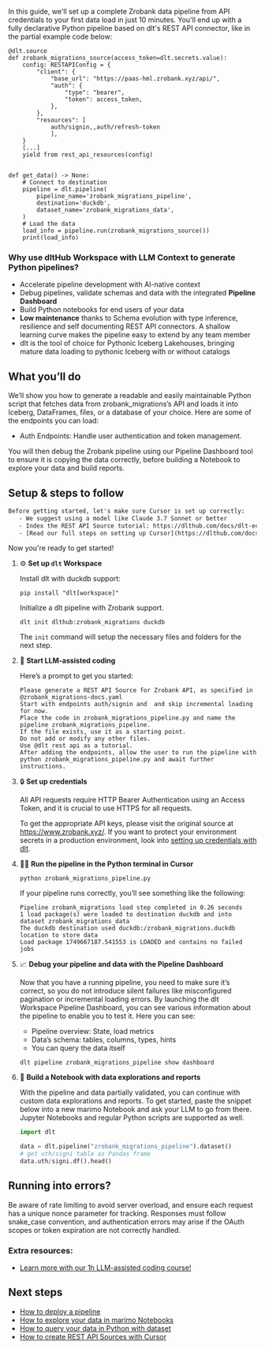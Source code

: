 In this guide, we'll set up a complete Zrobank data pipeline from API credentials to your first data load in just 10 minutes. You'll end up with a fully declarative Python pipeline based on dlt's REST API connector, like in the partial example code below:

```python-outcome
@dlt.source
def zrobank_migrations_source(access_token=dlt.secrets.value):
    config: RESTAPIConfig = {
        "client": {
            "base_url": "https://paas-hml.zrobank.xyz/api/",
            "auth": {
                "type": "bearer",
                "token": access_token,
            },
        },
        "resources": [
            auth/signin,,auth/refresh-token
            ],
    }
    [...]
    yield from rest_api_resources(config)


def get_data() -> None:
    # Connect to destination
    pipeline = dlt.pipeline(
        pipeline_name='zrobank_migrations_pipeline',
        destination='duckdb',
        dataset_name='zrobank_migrations_data', 
    )
    # Load the data
    load_info = pipeline.run(zrobank_migrations_source())
    print(load_info) 
```

### Why use dltHub Workspace with LLM Context to generate Python pipelines?

- Accelerate pipeline development with AI-native context
- Debug pipelines, validate schemas and data with the integrated **Pipeline Dashboard**
- Build Python notebooks for end users of your data
- **Low maintenance** thanks to Schema evolution with type inference, resilience and self documenting REST API connectors. A shallow learning curve makes the pipeline easy to extend by any team member
- dlt is the tool of choice for Pythonic Iceberg Lakehouses, bringing mature data loading to pythonic Iceberg with or without catalogs

## What you’ll do

We’ll show you how to generate a readable and easily maintainable Python script that fetches data from zrobank_migrations’s API and loads it into Iceberg, DataFrames, files, or a database of your choice. Here are some of the endpoints you can load:

- Auth Endpoints: Handle user authentication and token management.

You will then debug the Zrobank pipeline using our Pipeline Dashboard tool to ensure it is copying the data correctly, before building a Notebook to explore your data and build reports.

## Setup & steps to follow

```default
Before getting started, let's make sure Cursor is set up correctly:
   - We suggest using a model like Claude 3.7 Sonnet or better
   - Index the REST API Source tutorial: https://dlthub.com/docs/dlt-ecosystem/verified-sources/rest_api/ and add it to context as **@dlt rest api**
   - [Read our full steps on setting up Cursor](https://dlthub.com/docs/dlt-ecosystem/llm-tooling/cursor-restapi#23-configuring-cursor-with-documentation)
```

Now you're ready to get started!

1. ⚙️ **Set up `dlt` Workspace**
    
    Install dlt with duckdb support:
    ```shell
    pip install "dlt[workspace]"
    ```

    Initialize a dlt pipeline with Zrobank support.
    ```shell
    dlt init dlthub:zrobank_migrations duckdb
    ```

    The `init` command will setup the necessary files and folders for the next step.
    
2. 🤠 **Start LLM-assisted coding**
    
    Here’s a prompt to get you started:
    
    ```prompt
    Please generate a REST API Source for Zrobank API, as specified in @zrobank_migrations-docs.yaml 
    Start with endpoints auth/signin and  and skip incremental loading for now. 
    Place the code in zrobank_migrations_pipeline.py and name the pipeline zrobank_migrations_pipeline. 
    If the file exists, use it as a starting point. 
    Do not add or modify any other files. 
    Use @dlt rest api as a tutorial. 
    After adding the endpoints, allow the user to run the pipeline with python zrobank_migrations_pipeline.py and await further instructions.
    ```

    
3. 🔒 **Set up credentials** 
    
    All API requests require HTTP Bearer Authentication using an Access Token, and it is crucial to use HTTPS for all requests.
    
    To get the appropriate API keys, please visit the original source at https://www.zrobank.xyz/.
    If you want to protect your environment secrets in a production environment, look into [setting up credentials with dlt](https://dlthub.com/docs/walkthroughs/add_credentials).
    
4. 🏃‍♀️ **Run the pipeline in the Python terminal in Cursor**
    
    ```shell
    python zrobank_migrations_pipeline.py
    ```
    
    If your pipeline runs correctly, you’ll see something like the following:
    
    ```shell
    Pipeline zrobank_migrations load step completed in 0.26 seconds
    1 load package(s) were loaded to destination duckdb and into dataset zrobank_migrations_data
    The duckdb destination used duckdb:/zrobank_migrations.duckdb location to store data
    Load package 1749667187.541553 is LOADED and contains no failed jobs
    ```
    
5. 📈 **Debug your pipeline and data with the Pipeline Dashboard**

    Now that you have a running pipeline, you need to make sure it’s correct, so you do not introduce silent failures like misconfigured pagination or incremental loading errors. By launching the dlt Workspace Pipeline Dashboard, you can see various information about the pipeline to enable you to test it. Here you can see:
    - Pipeline overview: State, load metrics
    - Data’s schema: tables, columns, types, hints
    - You can query the data itself
    
    ```shell
    dlt pipeline zrobank_migrations_pipeline show dashboard
    ```
    
6. 🐍 **Build a Notebook with data explorations and reports**

    With the pipeline and data partially validated, you can continue with custom data explorations and reports. To get started, paste the snippet below into a new marimo Notebook and ask your LLM to go from there. Jupyter Notebooks and regular Python scripts are supported as well.

    
    ```python
    import dlt

   data = dlt.pipeline("zrobank_migrations_pipeline").dataset()
   # get uth/signi table as Pandas frame
   data.uth/signi.df().head()
    ```

## Running into errors?

Be aware of rate limiting to avoid server overload, and ensure each request has a unique nonce parameter for tracking. Responses must follow snake_case convention, and authentication errors may arise if the OAuth scopes or token expiration are not correctly handled.

### Extra resources:

- [Learn more with our 1h LLM-assisted coding course!](https://www.youtube.com/watch?v=GGid70rnJuM)

## Next steps

- [How to deploy a pipeline](https://dlthub.com/docs/walkthroughs/deploy-a-pipeline)
- [How to explore your data in marimo Notebooks](https://dlthub.com/docs/general-usage/dataset-access/marimo)
- [How to query your data in Python with dataset](https://dlthub.com/docs/general-usage/dataset-access/dataset)
- [How to create REST API Sources with Cursor](https://dlthub.com/docs/dlt-ecosystem/llm-tooling/cursor-restapi)
